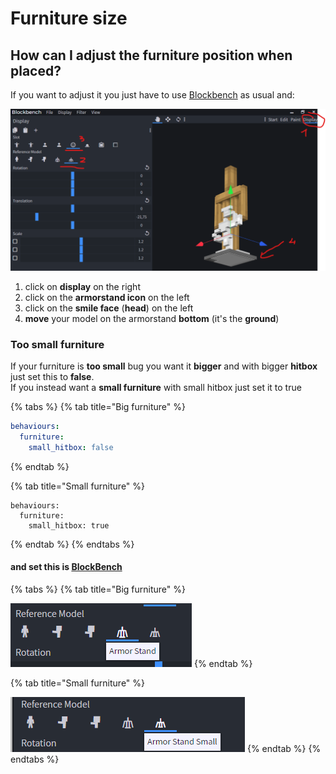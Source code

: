 # Furniture size

## How can I adjust the furniture position when placed?

If you want to adjust it you just have to use [Blockbench](creating-3d-models.md) as usual and:

![](../../../../.gitbook/assets/immagine%20%289%29.png)

1. click on **display** on the right
2. click on the **armorstand icon** on the left
3. click on the **smile face** \(**head**\) on the left
4. **move** your model on the armorstand **bottom** \(it's the **ground**\)

### Too small furniture

If your furniture is **too small** bug you want it **bigger** and with bigger **hitbox** just set this to **false**.  
If you instead want a **small furniture** with small hitbox just set it to true

{% tabs %}
{% tab title="Big furniture" %}
```yaml
behaviours:
  furniture:
    small_hitbox: false
```
{% endtab %}

{% tab title="Small furniture" %}
```
behaviours:
  furniture:
    small_hitbox: true
```
{% endtab %}
{% endtabs %}

#### and set this is [BlockBench](creating-3d-models.md)

{% tabs %}
{% tab title="Big furniture" %}


![](../../../../.gitbook/assets/immagine%20%288%29.png)
{% endtab %}

{% tab title="Small furniture" %}


![](../../../../.gitbook/assets/immagine%20%2810%29.png)
{% endtab %}
{% endtabs %}

